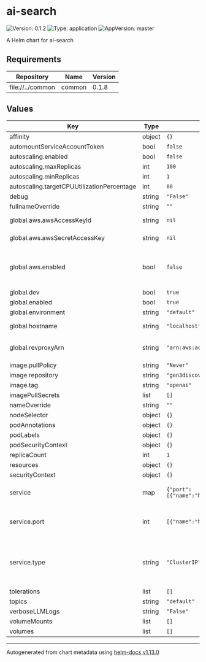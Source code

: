 # ai-search

![Version: 0.1.2](https://img.shields.io/badge/Version-0.1.2-informational?style=flat-square) ![Type: application](https://img.shields.io/badge/Type-application-informational?style=flat-square) ![AppVersion: master](https://img.shields.io/badge/AppVersion-master-informational?style=flat-square)

A Helm chart for ai-search

## Requirements

| Repository | Name | Version |
|------------|------|---------|
| file://../common | common | 0.1.8 |

## Values

| Key | Type | Default | Description |
|-----|------|---------|-------------|
| affinity | object | `{}` |  |
| automountServiceAccountToken | bool | `false` |  |
| autoscaling.enabled | bool | `false` |  |
| autoscaling.maxReplicas | int | `100` |  |
| autoscaling.minReplicas | int | `1` |  |
| autoscaling.targetCPUUtilizationPercentage | int | `80` |  |
| debug | string | `"False"` |  |
| fullnameOverride | string | `""` |  |
| global.aws.awsAccessKeyId | string | `nil` | Credentials for AWS stuff. |
| global.aws.awsSecretAccessKey | string | `nil` | Credentials for AWS stuff. |
| global.aws.enabled | bool | `false` | Set to true if deploying to AWS. Controls ingress annotations. |
| global.dev | bool | `true` |  |
| global.enabled | bool | `true` |  |
| global.environment | string | `"default"` |  |
| global.hostname | string | `"localhost"` | Hostname for the deployment. |
| global.revproxyArn | string | `"arn:aws:acm:us-east-1:123456:certificate"` | ARN of the reverse proxy certificate. |
| image.pullPolicy | string | `"Never"` |  |
| image.repository | string | `"gen3discoveryai"` |  |
| image.tag | string | `"openai"` |  |
| imagePullSecrets | list | `[]` |  |
| nameOverride | string | `""` |  |
| nodeSelector | object | `{}` |  |
| podAnnotations | object | `{}` |  |
| podLabels | object | `{}` |  |
| podSecurityContext | object | `{}` |  |
| replicaCount | int | `1` |  |
| resources | object | `{}` |  |
| securityContext | object | `{}` |  |
| service | map | `{"port":[{"name":"http","port":80,"protocol":"TCP","targetPort":8089}],"type":"ClusterIP"}` | Kubernetes service information. |
| service.port | int | `[{"name":"http","port":80,"protocol":"TCP","targetPort":8089}]` | The port number that the service exposes. |
| service.type | string | `"ClusterIP"` | Type of service. Valid values are "ClusterIP", "NodePort", "LoadBalancer", "ExternalName". |
| tolerations | list | `[]` |  |
| topics | string | `"default"` |  |
| verboseLLMLogs | string | `"False"` |  |
| volumeMounts | list | `[]` |  |
| volumes | list | `[]` |  |

----------------------------------------------
Autogenerated from chart metadata using [helm-docs v1.13.0](https://github.com/norwoodj/helm-docs/releases/v1.13.0)
